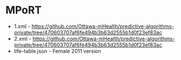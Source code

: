 # MPoRT

* 1.xml - https://github.com/Ottawa-mHealth/predictive-algorithms-private/tree/470603707af6fe494b3b63d2555b1d0f23ef83ac
* 2.xml - https://github.com/Ottawa-mHealth/predictive-algorithms-private/tree/470603707af6fe494b3b63d2555b1d0f23ef83ac
* life-table.json - Female 2011 version